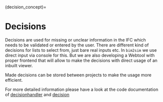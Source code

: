 (decision_concept)=

# Decisions

Decisions are used for missing or unclear information in the IFC which needs to
be validated or entered by the user. There are different kind of decisions
for lists to select from, just bare real inputs etc. In `bim2sim` we use direct
input via console for this. But we are also developing a Webtool with proper
frontend that will allow to make the decisions with direct usage of an inbuilt
viewer.

Made decisions can be stored between projects to make the usage more efficient.

For more detailed information please have a look at the code documentation
of [decisionhandler](decisionhandler) and [decision](decision)
